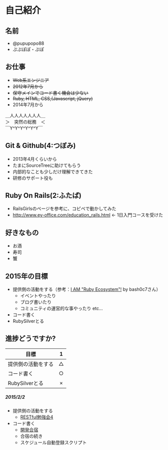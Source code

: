 # 自己紹介

## 名前
 * @pupupopo88
 * ぷぷぽぽ・ぷぽ

## お仕事
 * ~~Web系エンジニア~~
 * ~~2012年7月から~~
 * ~~保守メインでコード書く機会は少ない~~
 * ~~Ruby, HTML, CSS,(Javascript, jQuery)~~
 * 2014年7月から

 ＿人人人人人人人＿  
 ＞　突然の総務　＜  
 ￣Y^Y^Y^Y^Y^Y￣  

## Git & Github(4:つぼみ)
 * 2013年4月くらいから
 * たまにSourceTreeに助けてもらう
 * 内部的なことも少しだけ理解できてきた
 * 研修のサポート役も

## Ruby On Rails(2:ふたば)
 * RailsGirlsのページを参考に、コピペで動かしてみた
 * http://www.ey-office.com/education_rails.html ← 1日入門コースを受けた

## 好きなもの
 * お酒
 * 寿司
 * 蟹

## 2015年の目標
 * 提供側の活動をする（参考：[I AM "Ruby Ecosystem"!](https://speakerdeck.com/bash0c7/i-am-ruby-ecosystem) by bash0c7さん）
    * イベントやったり
    * ブログ書いたり
    * コミュニティの運営的な事やったり etc...
 * コード書く
 * RubySilverとる

## 進捗どうですか?

|          目標          | 1 |
| --------------------- |:---:|
| 提供側の活動をする | △ |
| コード書く | ○ |
| RubySilverとる | × |

##### 2015/2/2
* 提供側の活動をする
  * [RESTful勉強会4](http://rubychildren.doorkeeper.jp/events/20247)
* コード書く
  * [開発合宿](http://pupupopo88.hatenablog.com/entry/2015/01/23/081456)
  * 合宿の続き
  * スケジュール自動登録スクリプト
